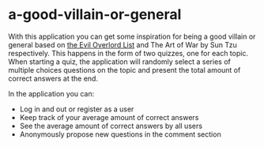 # a-good-villain-or-general
With this application you can get some inspiration for being a good villain or general based on [the Evil Overlord List](https://www.google.com/search?client=firefox-b-d&q=evil+overlord+list) and The Art of War by Sun Tzu respectively. This happens in the form of two quizzes, one for each topic. When starting a quiz, the application will randomly select a series of multiple choices questions on the topic and present the total amount of correct answers at the end.

In the application you can:

* Log in and out or register as a user
* Keep track of your average amount of correct answers
* See the average amount of correct answers by all users
* Anonymously propose new questions in the comment section
